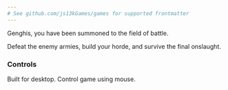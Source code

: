 ```yaml
---
# See github.com/js13kGames/games for supported frontmatter
---
```

Genghis, you have been summoned to the field of battle.

Defeat the enemy armies, build your horde, and survive the final onslaught.

### Controls

Built for desktop. Control game using mouse.